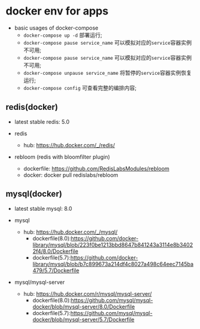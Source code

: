 # docker env for apps

- basic usages of docker-compose 
  - `docker-compose up -d` 部署运行;
  - `docker-compose pause service_name` 可以模拟对应的`service`容器实例不可用;
  - `docker-compose pause service_name` 可以模拟对应的`service`容器实例不可用;
  - `docker-compose unpause service_name` 将暂停的`service`容器实例恢复运行;
  - `docker-compose config` 可查看完整的编排内容;

## redis(docker) 

- latest stable redis: 5.0

- redis 
	- hub: https://hub.docker.com/_/redis/

- rebloom (redis with bloomfilter plugin)
	- dockerfile: https://github.com/RedisLabsModules/rebloom
	- docker: docker pull redislabs/rebloom

## mysql(docker)

- latest stable mysql: 8.0

- mysql
  - hub: https://hub.docker.com/_/mysql/
	- dockerfile(8.0):https://github.com/docker-library/mysql/blob/223f0be1213bbd8647b841243a3114e8b34022f4/8.0/Dockerfile
	- dockerfile(5.7):https://github.com/docker-library/mysql/blob/b7c899673a214df4c8027a498c64eec7145ba479/5.7/Dockerfile

- mysql/mysql-server
  - hub: https://hub.docker.com/r/mysql/mysql-server/
	- dockerfile(8.0):https://github.com/mysql/mysql-docker/blob/mysql-server/8.0/Dockerfile
	- dockerfile(5.7):https://github.com/mysql/mysql-docker/blob/mysql-server/5.7/Dockerfile

